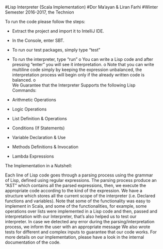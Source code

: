 #Lisp Interpreter (Scala Implementation)
#Dor Ma’ayan & Liran Farhi
#Winter Semester 2016-2017, the Technion </align>


To run the code please follow the steps:
-	Extract the project and import it to IntelliJ IDE.
-	In the Console, enter SBT.
-	To run our test packages, simply type “test”
-	To run the interpreter, type “run”
o	You can write a Lisp code and after pressing “enter” you will see it interpretation.
o	Note that you can write multiline code simply by keeping the expression unbalanced, the interpretation process will begin only if the already written code is balanced.
o	
We Guarantee that the Interpreter Supports the following Lisp Commands: 

-	Arithmetic Operations
-	Logic Operations
-	List Definition & Operations
-	Conditions (If Statements)
-	Variable Declaration & Use
-	Methods Definitions & Invocation
-	Lambda Expressions


The Implementation in a Nutshell: 

Each line of Lisp code goes through a parsing process using the grammar of Lisp, defined using regular expressions.
The parsing process produce an “AST” which contains all the parsed expressions, then, we execute the appropriate code according to the kind of the expression.
We have a structure which stores all the current scope of the interpreter (i.e. Declared functions and variables). 
Note that some of the functionality was easy to implement in Scala, and some of the functionalities, for example, some operations over lists were implemented in a Lisp code and then, passed and interpretation with our Interpreter, that’s also helped us to test our interpreter.
In case we detected any error during the parsing/interpretation process, we inform the user with an appropriate message
We also wrote tests for different and complex inputs to guarantee that our code works.
For more details on our implementation, please have a look in the internal documentation of the code.

